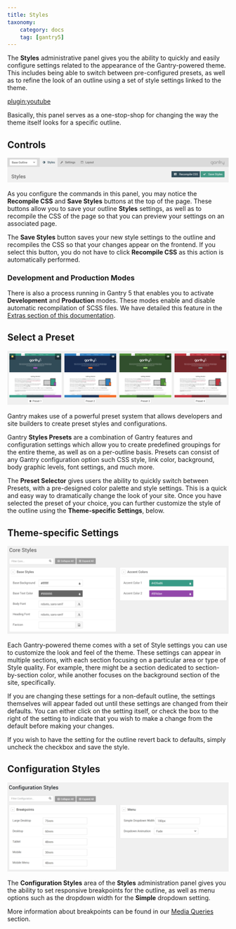 ```yaml
---
title: Styles
taxonomy:
    category: docs
    tag: [gantry5]
---
```


The **Styles** administrative panel gives you the ability to quickly and easily configure settings related to the appearance of the Gantry-powered theme. This includes being able to switch between pre-configured presets, as well as to refine the look of an outline using a set of style settings linked to the theme.

[plugin:youtube](https://www.youtube.com/watch?v=I0f4bXxZkVQ)

Basically, this panel serves as a one-stop-shop for changing the way the theme itself looks for a specific outline.

## Controls

![Controls](controls.png?classes=shadow,border)

As you configure the commands in this panel, you may notice the **Recompile CSS** and **Save Styles** buttons at the top of the page. These buttons allow you to save your outline **Styles** settings, as well as to recompile the CSS of the page so that you can preview your settings on an associated page.

<!-- The **Recompile CSS** button compiles your adjusted settings to the CSS for the outline. This is a useful button if you are making changes to the outline's style and would like to check your work before locking in the changes and saving the Styles. -->

The **Save Styles** button saves your new style settings to the outline and recompiles the CSS so that your changes appear on the frontend. If you select this button, you do not have to click **Recompile CSS** as this action is automatically performed.

### Development and Production Modes

There is also a process running in Gantry 5 that enables you to activate **Development** and **Production** modes. These modes enable and disable automatic recompilation of SCSS files. We have detailed this feature in the [Extras section of this documentation](../extras).

## Select a Preset

![Select a Preset](presets.png?classes=shadow,border)

Gantry makes use of a powerful preset system that allows developers and site builders to create preset styles and configurations.

Gantry **Styles Presets** are a combination of Gantry features and configuration settings which allow you to create predefined groupings for the entire theme, as well as on a per-outline basis. Presets can consist of any Gantry configuration option such CSS style, link color, background, body graphic levels, font settings, and much more.

The **Preset Selector** gives users the ability to quickly switch between Presets, with a pre-designed color palette and style settings. This is a quick and easy way to dramatically change the look of your site. Once you have selected the preset of your choice, you can further customize the style of the outline using the **Theme-specific Settings**, below.

## Theme-specific Settings

![Settings](settings.png?classes=shadow,border)

Each Gantry-powered theme comes with a set of Style settings you can use to customize the look and feel of the theme. These settings can appear in multiple sections, with each section focusing on a particular area or type of Style quality. For example, there might be a section dedicated to section-by-section color, while another focuses on the background section of the site, specifically.

If you are changing these settings for a non-default outline, the settings themselves will appear faded out until these settings are changed from their defaults. You can either click on the setting itself, or check the box to the right of the setting to indicate that you wish to make a change from the default before making your changes.

If you wish to have the setting for the outline revert back to defaults, simply uncheck the checkbox and save the style.

## Configuration Styles

![Settings](configuration_styles.png?classes=shadow,border)

The **Configuration Styles** area of the **Styles** administration panel gives you the ability to set responsive breakpoints for the outline, as well as menu options such as the dropdown width for the **Simple** dropdown setting.

More information about breakpoints can be found in our [Media Queries](../../tutorials/media-queries#defining-breakpoints) section.
